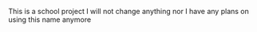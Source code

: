 This is a school project I will not change anything  nor I have any plans on using this name anymore
